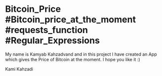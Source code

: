 # Bitcoin_Price #Bitcoin_price_at_the_moment #requests_function #Regular_Expressions
My name is Kamyab Kahzadvand and in this project I have created an App which gives the Price of Bitcoin at the moment.
I hope you like it :)

Kami Kahzadi
